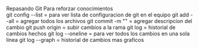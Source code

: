 Repasando Git Para reforzar conocimientos  
git config --list = para ver lista de configuracion de git en el equipo 
git add --all = agregar todos los archivos
git commit -m "" = agregar descripcion del cambio 
git push origin <rama> = subir cambios a la rama 
git log = historial de cambios hechos
git log --oneline = para ver todos los cambios en una sola linea
git log --graph = historial de cambios mas graficos 
